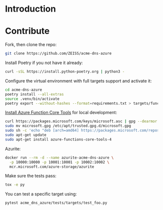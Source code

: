 # Introduction

# Contribute

Fork, then clone the repo:
```bash
git clone https://github.com/ZEISS/acme-dns-azure
```

Install Poetry if you not have it already:
```bash
curl -sSL https://install.python-poetry.org | python3 -
```

Configure the virtual environment with full targets support and activate it:
```bash
cd acme-dns-azure
poetry install --all-extras
source .venv/bin/activate
poetry export --without-hashes --format=requirements.txt > targets/function/requirements.txt
```

[Install Azure Function Core Tools](https://learn.microsoft.com/en-us/azure/azure-functions/functions-run-local?tabs=v4%2Clinux%2Cpython%2Cportal%2Cbash#install-the-azure-functions-core-tools) for local development:
```bash
curl https://packages.microsoft.com/keys/microsoft.asc | gpg --dearmor > microsoft.gpg
sudo mv microsoft.gpg /etc/apt/trusted.gpg.d/microsoft.gpg
sudo sh -c 'echo "deb [arch=amd64] https://packages.microsoft.com/repos/microsoft-ubuntu-$(lsb_release -cs)-prod $(lsb_release -cs) main" > /etc/apt/sources.list.d/dotnetdev.list'
sudo apt-get update
sudo apt-get install azure-functions-core-tools-4
```

Azurite:
```bash
docker run --rm -d --name azurite-acme-dns-azure \
  -p 10000:10000 -p 10001:10001 -p 10002:10002 \
  mcr.microsoft.com/azure-storage/azurite
```

Make sure the tests pass:
```bash
tox -e py
```

You can test a specific target using:

```bash
pytest acme_dns_azure/tests/targets/test_foo.py
```
